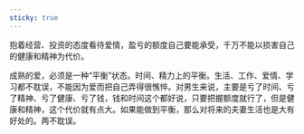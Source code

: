 ```yaml
---
sticky: true
---
```


抱着经营、投资的态度看待爱情，盈亏的额度自己要能承受，千万不能以损害自己的健康和精神为代价。

成熟的爱，必须是一种“平衡”状态。时间、精力上的平衡。生活、工作、爱情、学习都不耽误，不能因为爱而把自己弄得很憔悴。对男生来说，主要是亏了时间、亏了精神、亏了健康、亏了钱，钱和时间这个都好说，只要把握额度就行了，但是健康和精神，这个代价就有点大。如果能做到平衡，那么对将来的夫妻生活也是大有好处的。两不耽误。